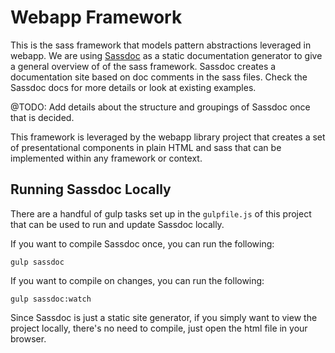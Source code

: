 # Webapp Framework

This is the sass framework that models pattern abstractions leveraged in webapp. We are using [Sassdoc](http://sassdoc.com/) as a static documentation generator to give a general overview of of the sass framework. Sassdoc creates a documentation site based on doc comments in the sass files. Check the Sassdoc docs for more details or look at existing examples.

@TODO: Add details about the structure and groupings of Sassdoc once that is decided.

This framework is leveraged by the webapp library project that creates a set of presentational components in plain HTML and sass that can be implemented within any framework or context.

## Running Sassdoc Locally

There are a handful of gulp tasks set up in the `gulpfile.js` of this project that can be used to run and update Sassdoc locally.

If you want to compile Sassdoc once, you can run the following:

```
gulp sassdoc
```

If you want to compile on changes, you can run the following:

```
gulp sassdoc:watch
```

Since Sassdoc is just a static site generator, if you simply want to view the project locally, there's no need to compile, just open the html file in your browser.
